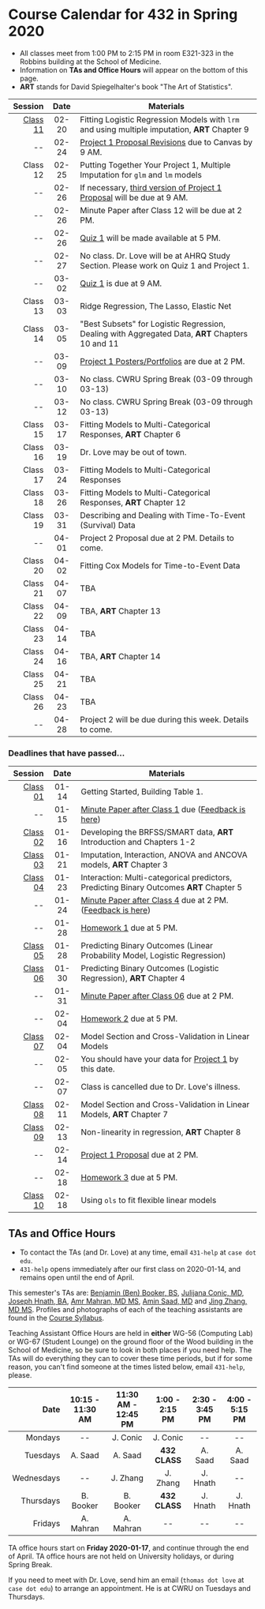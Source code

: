 # Course Calendar for 432 in Spring 2020

- All classes meet from 1:00 PM to 2:15 PM in room E321-323 in the Robbins building at the School of Medicine.
- Information on **TAs and Office Hours** will appear on the bottom of this page.
- **ART** stands for David Spiegelhalter's book "The Art of Statistics".

Session | Date | Materials 
--------: | :-----: | ----------------------------------------------------------------------
[Class 11](https://github.com/THOMASELOVE/2020-432/tree/master/classes/class11) | 02-20 | Fitting Logistic Regression Models with `lrm` and using multiple imputation, **ART** Chapter 9
-- | 02-24 | [Project 1 Proposal Revisions](https://github.com/THOMASELOVE/2020-432/tree/master/projects/project1#new-some-additional-thoughts-after-reviewing-the-proposal-drafts) due to Canvas by 9 AM.
Class 12 | 02-25 | Putting Together Your Project 1, Multiple Imputation for `glm` and `lm` models
-- | 02-26 | If necessary, [third version of Project 1 Proposal](https://github.com/THOMASELOVE/2020-432/tree/master/projects/project1#new-some-additional-thoughts-after-reviewing-the-proposal-drafts) will be due at 9 AM.
-- | 02-26 | Minute Paper after Class 12 will be due at 2 PM.
-- | 02-26 | [Quiz 1](https://github.com/THOMASELOVE/2020-432/tree/master/quizzes) will be made available at 5 PM.
-- | 02-27 | No class. Dr. Love will be at AHRQ Study Section. Please work on Quiz 1 and Project 1.
-- | 03-02 | [Quiz 1](https://github.com/THOMASELOVE/2020-432/tree/master/quizzes) is due at 9 AM.
Class 13 | 03-03 | Ridge Regression, The Lasso, Elastic Net
Class 14 | 03-05 | "Best Subsets" for Logistic Regression, Dealing with Aggregated Data, **ART** Chapters 10 and 11
-- | 03-09 | [Project 1 Posters/Portfolios](https://github.com/THOMASELOVE/2020-432/tree/master/projects/project1) are due at 2 PM.
-- | 03-10 | No class. CWRU Spring Break (03-09 through 03-13)
-- | 03-12 | No class. CWRU Spring Break (03-09 through 03-13)
Class 15 | 03-17 | Fitting Models to Multi-Categorical Responses, **ART** Chapter 6
Class 16 | 03-19 | Dr. Love may be out of town.
Class 17 | 03-24 | Fitting Models to Multi-Categorical Responses
Class 18 | 03-26 | Fitting Models to Multi-Categorical Responses, **ART** Chapter 12
Class 19 | 03-31 | Describing and Dealing with Time-To-Event (Survival) Data
-- | 04-01 | Project 2 Proposal due at 2 PM. Details to come.
Class 20 | 04-02 | Fitting Cox Models for Time-to-Event Data
Class 21 | 04-07 | TBA
Class 22 | 04-09 | TBA, **ART** Chapter 13
Class 23 | 04-14 | TBA
Class 24 | 04-16 | TBA, **ART** Chapter 14
Class 25 | 04-21 | TBA
Class 26 | 04-23 | TBA
-- | 04-28 | Project 2 will be due during this week. Details to come.

### Deadlines that have passed...

Session | Date | Materials 
--------: | :-----: | ----------------------------------------------------------------------
[Class 01](https://github.com/THOMASELOVE/2020-432/tree/master/classes/class01) | 01-14 | Getting Started, Building Table 1.
-- | 01-15 | [Minute Paper after Class 1](http://bit.ly/432-2020-minute-01) due ([Feedback is here](http://bit.ly/432-2020-minute-01-feedback))
[Class 02](https://github.com/THOMASELOVE/2020-432/tree/master/classes/class02) | 01-16 | Developing the BRFSS/SMART data, **ART** Introduction and Chapters 1-2
[Class 03](https://github.com/THOMASELOVE/2020-432/tree/master/classes/class03) | 01-21 | Imputation, Interaction, ANOVA and ANCOVA models, **ART** Chapter 3
[Class 04](https://github.com/THOMASELOVE/2020-432/tree/master/classes/class04) | 01-23 | Interaction: Multi-categorical predictors, Predicting Binary Outcomes **ART** Chapter 5
-- | 01-24 | [Minute Paper after Class 4](http://bit.ly/432-2020-minute-04) due at 2 PM. ([Feedback is here](http://bit.ly/432-2020-minute-04-feedback))
-- | 01-28 | [Homework 1](https://github.com/THOMASELOVE/2020-432/tree/master/homework/hw01) due at 5 PM.
[Class 05](https://github.com/THOMASELOVE/2020-432/tree/master/classes/class05) | 01-28 | Predicting Binary Outcomes (Linear Probability Model, Logistic Regression)
[Class 06](https://github.com/THOMASELOVE/2020-432/tree/master/classes/class06) | 01-30 | Predicting Binary Outcomes (Logistic Regression), **ART** Chapter 4
-- | 01-31 | [Minute Paper after Class 06](http://bit.ly/432-2020-minute-06) due at 2 PM.
-- | 02-04 | [Homework 2](https://github.com/THOMASELOVE/2020-432/tree/master/homework/hw02) due at 5 PM.
[Class 07](https://github.com/THOMASELOVE/2020-432/tree/master/classes/class07) | 02-04 | Model Section and Cross-Validation in Linear Models 
-- | 02-05 | You should have your data for [Project 1](https://github.com/THOMASELOVE/2020-432/tree/master/projects/project1) by this date.
-- | 02-07 | Class is cancelled due to Dr. Love's illness.
[Class 08](https://github.com/THOMASELOVE/2020-432/tree/master/classes/class08) | 02-11 | Model Section and Cross-Validation in Linear Models, **ART** Chapter 7
[Class 09](https://github.com/THOMASELOVE/2020-432/tree/master/classes/class09) | 02-13 | Non-linearity in regression, **ART** Chapter 8
-- | 02-14 | [Project 1 Proposal](https://github.com/THOMASELOVE/2020-432/tree/master/projects/project1) due at 2 PM. 
-- | 02-18 | [Homework 3](https://github.com/THOMASELOVE/2020-432/tree/master/homework/hw03) due at 5 PM.
[Class 10](https://github.com/THOMASELOVE/2020-432/tree/master/classes/class10) | 02-18 | Using `ols` to fit flexible linear models

## TAs and Office Hours

- To contact the TAs (and Dr. Love) at any time, email `431-help` at `case dot edu`.
- `431-help` opens immediately after our first class on 2020-01-14, and remains open until the end of April.

This semester's TAs are:  [Benjamin (Ben) Booker, BS](https://thomaselove.github.io/2020-432-syllabus/teaching-assistants.html), [Julijana Conic, MD](https://thomaselove.github.io/2020-432-syllabus/teaching-assistants.html), [Joseph Hnath, BA](https://thomaselove.github.io/2020-432-syllabus/teaching-assistants.html), [Amr Mahran, MD MS](https://thomaselove.github.io/2020-432-syllabus/teaching-assistants.html), [Amin Saad, MD](https://thomaselove.github.io/2020-432-syllabus/teaching-assistants.html) and [Jing Zhang, MD MS](https://thomaselove.github.io/2020-432-syllabus/teaching-assistants.html). Profiles and photographs of each of the teaching assistants are found in the [Course Syllabus](https://thomaselove.github.io/2020-432-syllabus/teaching-assistants.html).

Teaching Assistant Office Hours are held in **either** WG-56 (Computing Lab) or WG-67 (Student Lounge) on the ground floor of the Wood building in the School of Medicine, so be sure to look in both places if you need help. The TAs will do everything they can to cover these time periods, but if for some reason, you can't find someone at the times listed below, email `431-help`, please. 

Date | 10:15 - 11:30 AM | 11:30 AM - 12:45 PM | 1:00 - 2:15 PM | 2:30 - 3:45 PM | 4:00 - 5:15 PM
----------: | :--------: | :--------: | :--------: | :--------: | :--------:  
Mondays     | -- | J. Conic | J. Conic | -- | -- 
Tuesdays    | A. Saad | A. Saad | **432 CLASS** | A. Saad | A. Saad
Wednesdays  | -- | J. Zhang | J. Zhang | J. Hnath | -- 
Thursdays   | B. Booker | B. Booker | **432 CLASS** | J. Hnath | J. Hnath
Fridays     | A. Mahran | A. Mahran | -- | -- | -- 

TA office hours start on **Friday 2020-01-17**, and continue through the end of April. TA office hours are not held on University holidays, or during Spring Break. 

If you need to meet with Dr. Love, send him an email (`thomas dot love` at `case dot edu`) to arrange an appointment. He is at CWRU on Tuesdays and Thursdays.
